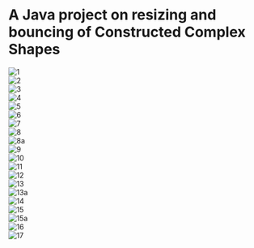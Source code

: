 #  A Java project on resizing and bouncing  of Constructed Complex Shapes
![1](https://user-images.githubusercontent.com/25216820/48968442-2d9ed500-f01a-11e8-97fc-67edf62e08d1.PNG)</br>
![2](https://user-images.githubusercontent.com/25216820/48968444-30012f00-f01a-11e8-87e7-80b1b721cb96.PNG)</br>
![3](https://user-images.githubusercontent.com/25216820/48968445-31caf280-f01a-11e8-9f59-7e8f508f429b.PNG)</br>
![4](https://user-images.githubusercontent.com/25216820/48968447-35f71000-f01a-11e8-910e-e3fde0a14095.PNG)</br>
![5](https://user-images.githubusercontent.com/25216820/48968448-398a9700-f01a-11e8-998e-d8ffb661e70e.PNG)</br>
![6](https://user-images.githubusercontent.com/25216820/48968449-3abbc400-f01a-11e8-8b40-2ca7e4e803b5.PNG)</br>
![7](https://user-images.githubusercontent.com/25216820/48968450-3d1e1e00-f01a-11e8-82ae-654e7849dd78.PNG)</br>
![8](https://user-images.githubusercontent.com/25216820/48968451-40190e80-f01a-11e8-8568-719c710a33ef.PNG)</br>
![8a](https://user-images.githubusercontent.com/25216820/48968452-41e2d200-f01a-11e8-8e02-b34d7802f16d.PNG)</br>
![9](https://user-images.githubusercontent.com/25216820/48968494-9423f300-f01a-11e8-96a2-bfac2cc3e3d0.PNG)</br>
![10](https://user-images.githubusercontent.com/25216820/48968453-46a78600-f01a-11e8-9c50-86b168b771c4.PNG)</br>
![11](https://user-images.githubusercontent.com/25216820/48968456-47d8b300-f01a-11e8-9959-1f2a416e8a73.PNG)</br>
![12](https://user-images.githubusercontent.com/25216820/48968457-49a27680-f01a-11e8-932f-22ddfa18ac3a.PNG)</br>
![13](https://user-images.githubusercontent.com/25216820/48968458-4ad3a380-f01a-11e8-8d49-3d72ec7bbcdb.PNG)</br>
![13a](https://user-images.githubusercontent.com/25216820/48968460-4c9d6700-f01a-11e8-87ea-4235132db688.PNG)</br>
![14](https://user-images.githubusercontent.com/25216820/48968461-4e672a80-f01a-11e8-9190-45d4ccc35e25.PNG)</br>
![15](https://user-images.githubusercontent.com/25216820/48968463-5030ee00-f01a-11e8-9218-161dd41a8aaa.PNG)</br>
![15a](https://user-images.githubusercontent.com/25216820/48968465-51621b00-f01a-11e8-9128-d5dc6a8214ab.PNG)</br>
![16](https://user-images.githubusercontent.com/25216820/48968466-52934800-f01a-11e8-9850-c8ac49f0f3e9.PNG)</br>
![17](https://user-images.githubusercontent.com/25216820/48968467-545d0b80-f01a-11e8-8371-05b9aab5dea5.PNG)</br>

